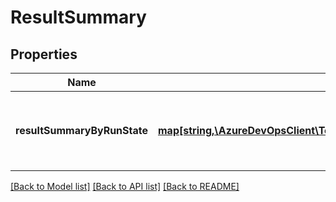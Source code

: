 # ResultSummary

## Properties
Name | Type | Description | Notes
------------ | ------------- | ------------- | -------------
**resultSummaryByRunState** | [**map[string,\AzureDevOpsClient\Test\AzureDevOpsClient\Test\Model\ResultsSummaryByOutcome]**](ResultsSummaryByOutcome.md) | Result summary of pipeline, group by TestRun state. | [optional] 

[[Back to Model list]](../README.md#documentation-for-models) [[Back to API list]](../README.md#documentation-for-api-endpoints) [[Back to README]](../README.md)


